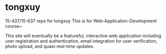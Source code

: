 # tongxuy
15-437/15-637 repo for tongxuy
This is for Web-Application-Development course~

This site will eventually be a featureful, interactive web application including user
registration and authentication, email integration for user verification, photo upload, and quasi-real-time
updates.

